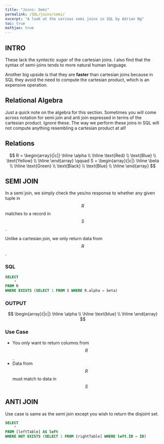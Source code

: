 ```yaml
---
title: "Joins: Semi"
permalink: /SQL/joins/semi/
excerpt: "A look at the various semi joins in SQL by Adrian Ng"
toc: true
mathjax: true
---
```


## INTRO

These lack the _syntactic sugar_ of the cartesian joins.
I also find that the syntax of semi-joins tends to more natural human language.

Another big upside is that they are **faster** than cartesian joins because in SQL they avoid the need to compute the cartesian product, which is an expensive operation.

## Relational Algebra

Just a quick note on the algebra for this section. Sometimes you will come across notation for semi join and anti join expressed in terms of the cartesian product. 
Ignore these. 
The way we perform these joins in SQL will not compute anything resembling a cartesian product at all!  

## Relations

$$
R = 
\begin{array}{|c|}
\hline
\alpha \\
\hline
\text{Red} \\
\text{Blue} \\
\text{Yellow} \\ \hline
\end{array}
\qquad
S =
\begin{array}{|c|}
\hline
\beta \\
\hline
\text{Green} \\
\text{Black} \\
\text{Blue} \\ \hline
\end{array}
$$


## SEMI JOIN

In a semi join, we simply check the yes/no response to whether any given tuple in $$R$$ matches to a record in $$S$$.

Unlike a cartesian join, we only return data from $$R$$.  

### SQL

```sql
SELECT
	*
FROM R
WHERE EXISTS (SELECT 1 FROM S WHERE R.alpha = beta)
```


### OUTPUT

$$
\begin{array}{|c|}
\hline
\alpha \\ 
\hline
\text{blue} \\
\hline
\end{array}
$$

### Use Case

* You _only_ want to return columns from $$R$$.
* Data from $$R$$ must match to data in $$S$$

## ANTI JOIN

Use case is same as the semi join except you wish to return the disjoint set.

```sql
SELECT
	*
FROM [leftTable] AS left
WHERE NOT EXISTS (SELECT 1 FROM [rightTable] WHERE left.ID = ID)
```

